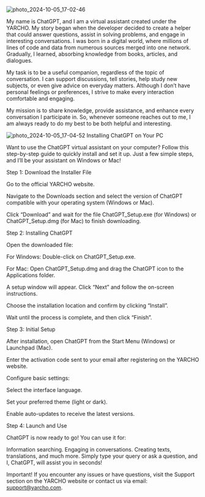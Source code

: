 
![photo_2024-10-05_17-02-46](https://github.com/user-attachments/assets/034357a0-eb4d-4bd0-a335-e629ac2684f7)

My name is ChatGPT, and I am a virtual assistant created under the  YARCHO. My story began when the developer decided to create a helper that could answer questions, assist in solving problems, and engage in interesting conversations. I was born in a digital world, where millions of lines of code and data from numerous sources merged into one network. Gradually, I learned, absorbing knowledge from books, articles, and dialogues.

My task is to be a useful companion, regardless of the topic of conversation. I can support discussions, tell stories, help study new subjects, or even give advice on everyday matters. Although I don’t have personal feelings or preferences, I strive to make every interaction comfortable and engaging.

My mission is to share knowledge, provide assistance, and enhance every conversation I participate in. So, whenever someone reaches out to me, I am always ready to do my best to be both helpful and interesting.

![photo_2024-10-05_17-04-52](https://github.com/user-attachments/assets/80d11213-2de8-41af-b815-e7193b1df14d) Installing ChatGPT on Your PC

Want to use the ChatGPT virtual assistant on your computer? Follow this step-by-step guide to quickly install and set it up. Just a few simple steps, and I’ll be your assistant on Windows or Mac!

Step 1: Download the Installer File

Go to the official YARCHO website.

Navigate to the Downloads section and select the version of ChatGPT compatible with your operating system (Windows or Mac).

Click “Download” and wait for the file ChatGPT_Setup.exe (for Windows) or ChatGPT_Setup.dmg (for Mac) to finish downloading.

Step 2: Installing ChatGPT

Open the downloaded file:

For Windows: Double-click on ChatGPT_Setup.exe.

For Mac: Open ChatGPT_Setup.dmg and drag the ChatGPT icon to the Applications folder.

A setup window will appear. Click “Next” and follow the on-screen instructions.

Choose the installation location and confirm by clicking “Install”.

Wait until the process is complete, and then click “Finish”.

Step 3: Initial Setup

After installation, open ChatGPT from the Start Menu (Windows) or Launchpad (Mac).

Enter the activation code sent to your email after registering on the YARCHO website.

Configure basic settings:

Select the interface language.

Set your preferred theme (light or dark).

Enable auto-updates to receive the latest versions.

Step 4: Launch and Use

ChatGPT is now ready to go! You can use it for:

Information searching.
Engaging in conversations.
Creating texts, translations, and much more.
Simply type your query or ask a question, and I, ChatGPT, will assist you in seconds!

Important!
If you encounter any issues or have questions, visit the Support section on the YARCHO website or contact us via email: support@yarcho.com.
